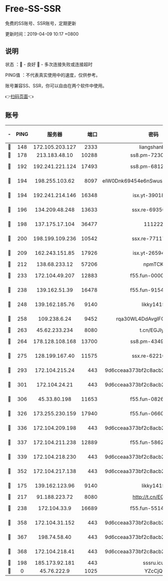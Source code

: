 # Free-SS-SSR

免费的SS账号、SSR账号，定期更新

更新时间：2019-04-09 10:17 +0800

## 说明

状态     ：🙂 - 良好 🙁 - 多次连接失败或连接超时

PING值   ：不代表真实使用中的速度，仅供参考。

账号兼容SS、SSR，你可以自由在两个软件中使用。

👉[扫码页面](https://liesauer.github.io/Free-SS-SSR/)👈

## 账号

|-|PING|服务器|端口|密码|加密方式|区域|
|:----:|:----:|:-----:|-----:|:----:|:----:|:----:|
|🙂|148|172.105.203.127|2333|liangshanbo|chacha20|JP|
|🙂|178|213.183.48.10|10288|ss8.pm-72309702|rc4-md5|RU|
|🙂|192|192.241.221.124|17493|ss8.pm-68127686|aes-256-cfb|US|
|🙂|194|198.255.103.62|8097|eIW0Dnk69454e6nSwuspv9DmS201tQ0D|aes-256-cfb|US|
|🙂|194|192.241.214.146|16348|isx.yt-39018760|aes-256-cfb|US|
|🙂|196|134.209.48.248|13633|ssx.re-69350454|aes-256-cfb|US|
|🙂|198|137.175.17.104|36477|111222|aes-256-cfb|US|
|🙂|200|198.199.109.236|10542|ssx.re-77117057|aes-256-cfb|US|
|🙂|209|162.243.151.85|17926|isx.yt-26594761|aes-256-cfb|US|
|🙂|212|138.68.233.12|57206|npmTCK|rc4-md5|US|
|🙂|233|172.104.49.207|12883|f55.fun-00000116|aes-256-cfb|SG|
|🙂|238|139.162.51.39|16478|f55.fun-91549121|aes-256-cfb|SG|
|🙂|248|139.162.185.76|9140|likky1415|aes-256-cfb|DE|
|🙂|258|109.238.6.24|9452|rqa30WL4DdAvgIFG6Fs3znzTa|aes-256-cfb|FR|
|🙂|263|45.62.233.234|8080|t.cn/EGJIyrl|rc4-md5|CA|
|🙂|264|178.128.108.168|13700|ss8.pm-43493831|aes-256-cfb|SG|
|🙂|275|128.199.167.40|11575|ssx.re-62210920|aes-256-cfb|SG|
|🙂|293|172.104.215.24|443|9d6cceaa373bf2c8acb22e60b6a58be6|aes-256-cfb|US|
|🙂|301|172.104.24.21|443|9d6cceaa373bf2c8acb22e60b6a58be6|aes-256-cfb|US|
|🙂|306|45.33.80.198|11653|f55.fun-08264676|aes-256-cfb|US|
|🙂|326|173.255.230.159|17940|f55.fun-06607448|aes-256-cfb|US|
|🙂|336|172.104.209.198|443|9d6cceaa373bf2c8acb22e60b6a58be6|aes-256-cfb|US|
|🙂|337|172.104.211.238|12889|f55.fun-58620208|aes-256-cfb|US|
|🙂|339|172.104.218.230|443|9d6cceaa373bf2c8acb22e60b6a58be6|aes-256-cfb|US|
|🙂|352|172.104.217.138|443|9d6cceaa373bf2c8acb22e60b6a58be6|aes-256-cfb|US|
|🙂|175|139.162.123.96|9140|likky1415|aes-256-cfb|JP|
|🙂|217|91.188.223.72|8080|http://t.cn/EGJIyrl|rc4-md5|RU|
|🙂|238|172.104.33.9|16689|f55.fun-55147364|aes-256-cfb|SG|
|🙂|358|172.104.31.152|443|9d6cceaa373bf2c8acb22e60b6a58be6|aes-256-cfb|US|
|🙂|367|198.74.58.40|443|9d6cceaa373bf2c8acb22e60b6a58be6|aes-256-cfb|US|
|🙂|368|172.104.218.41|443|9d6cceaa373bf2c8acb22e60b6a58be6|aes-256-cfb|US|
|🙁|198|185.173.92.181|443|sssru.icu|rc4-md5|RU|
|🙁|0|45.76.222.9|1025|YZcCjQ|rc4-md5|JP|
